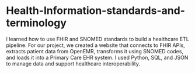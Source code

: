 # Health-Information-standards-and-terminology
I learned how to use FHIR and SNOMED standards to build a healthcare ETL pipeline. For our project, we created a website that connects to FHIR APIs, extracts patient data from OpenEMR, transforms it using SNOMED codes, and loads it into a Primary Care EHR system. I used Python, SQL, and JSON to manage data and support healthcare interoperability.
